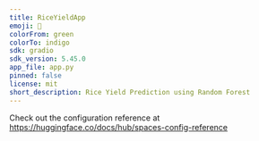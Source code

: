 ```yaml
---
title: RiceYieldApp
emoji: 🏃
colorFrom: green
colorTo: indigo
sdk: gradio
sdk_version: 5.45.0
app_file: app.py
pinned: false
license: mit
short_description: Rice Yield Prediction using Random Forest
---
```







Check out the configuration reference at https://huggingface.co/docs/hub/spaces-config-reference
